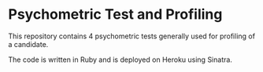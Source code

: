 # Psychometric Test and Profiling

This repository contains 4 psychometric tests generally used for profiling of a candidate.

The code is written in Ruby and is deployed on Heroku using Sinatra.


